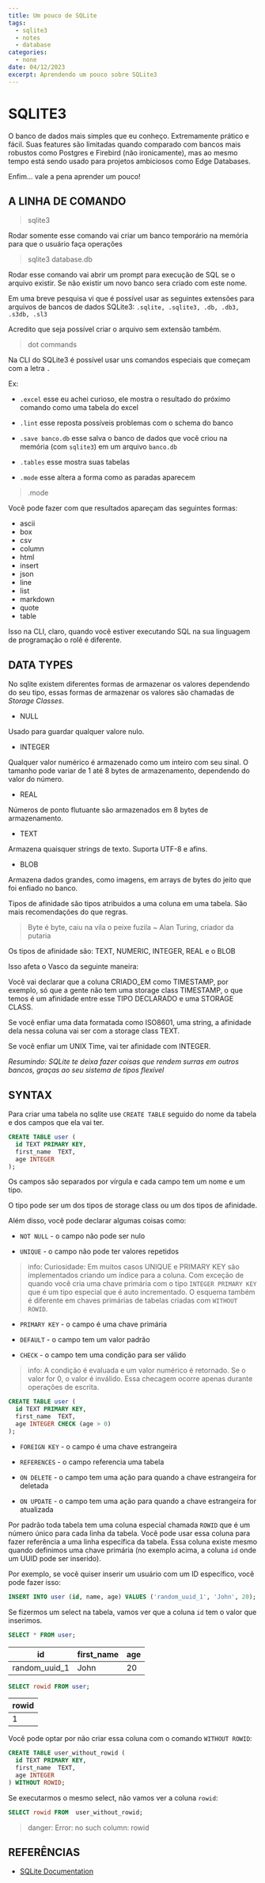 ```yaml
---
title: Um pouco de SQLite
tags:
  - sqlite3
  - notes
  - database
categories:
  - none
date: 04/12/2023
excerpt: Aprendendo um pouco sobre SQLite3
---
```


# SQLITE3

O banco de dados mais simples que eu conheço. Extremamente prático e fácil.
Suas features são limitadas quando comparado com bancos mais robustos como Postgres e Firebird (não ironicamente), mas ao mesmo tempo está sendo usado para projetos ambiciosos como Edge Databases.

Enfim... vale a pena aprender um pouco!

## A LINHA DE COMANDO

> sqlite3

Rodar somente esse comando vai criar um banco temporário na memória para que o usuário faça operações

> sqlite3 database.db

Rodar esse comando vai abrir um prompt para execução de SQL se o arquivo existir. Se não existir um novo banco sera criado com este nome.

Em uma breve pesquisa vi que é possível usar as seguintes extensões para arquivos de bancos de dados SQLite3: `.sqlite, .sqlite3, .db, .db3, .s3db, .sl3`

Acredito que seja possível criar o arquivo sem extensão também.

> dot commands

Na CLI do SQLite3 é possível usar uns comandos especiais que começam com a letra `.`

Ex:

- `.excel` esse eu achei curioso, ele mostra o resultado do próximo comando como uma tabela do excel

- `.lint` esse reposta possíveis problemas com o schema do banco

- `.save banco.db` esse salva o banco de dados que você criou na memória (com `sqlite3`) em um arquivo `banco.db`

- `.tables` esse mostra suas tabelas

- `.mode` esse altera a forma como as paradas aparecem

> .mode

Você pode fazer com que resultados apareçam das seguintes formas:

- ascii
- box
- csv
- column
- html
- insert
- json
- line
- list
- markdown
- quote
- table

Isso na CLI, claro, quando você estiver executando SQL na sua linguagem de programação o rolê é diferente.

## DATA TYPES

No sqlite existem diferentes formas de armazenar os valores dependendo do seu tipo, essas formas de armazenar os valores são chamadas de _Storage Classes_.

- NULL

Usado para guardar qualquer valore nulo.

- INTEGER

Qualquer valor numérico é armazenado como um inteiro com seu sinal. O tamanho pode variar de 1 até 8 bytes de armazenamento, dependendo do valor do número.

- REAL

Números de ponto flutuante são armazenados em 8 bytes de armazenamento.

- TEXT

Armazena quaisquer strings de texto. Suporta UTF-8 e afins.

- BLOB

Armazena dados grandes, como imagens, em arrays de bytes do jeito que foi enfiado no banco.

Tipos de afinidade são tipos atribuidos a uma coluna em uma tabela. São mais recomendações do que regras.

> Byte é byte, caiu na vila o peixe fuzila ~ Alan Turing, criador da putaria

Os tipos de afinidade são: TEXT, NUMERIC, INTEGER, REAL e o BLOB

Isso afeta o Vasco da seguinte maneira:

Você vai declarar que a coluna CRIADO_EM como TIMESTAMP, por exemplo, só que a gente não tem uma storage class TIMESTAMP, o que temos é um afinidade entre esse TIPO DECLARADO e uma STORAGE CLASS.

Se você enfiar uma data formatada como ISO8601, uma string, a afinidade dela nessa coluna vai ser com a storage class TEXT.

Se você enfiar um UNIX Time, vai ter afinidade com INTEGER.

_Resumindo: SQLite te deixa fazer coisas que rendem surras em outros bancos, graças ao seu sistema de tipos flexível_

## SYNTAX

Para criar uma tabela no sqlite use `CREATE TABLE` seguido do nome da tabela e dos campos que ela vai ter.

```sql
CREATE TABLE user (
  id TEXT PRIMARY KEY,
  first_name  TEXT,
  age INTEGER
);
```

Os campos são separados por vírgula e cada campo tem um nome e um tipo.

O tipo pode ser um dos tipos de storage class ou um dos tipos de afinidade.

Além disso, você pode declarar algumas coisas como:

- `NOT NULL` - o campo não pode ser nulo

- `UNIQUE` - o campo não pode ter valores repetidos

> info: Curiosidade: Em muitos casos UNIQUE e PRIMARY KEY são implementados criando um índice para a coluna. Com exceção de quando você cria uma chave primária com o tipo `INTEGER PRIMARY KEY` que é um tipo especial que é auto incrementado. O esquema também é diferente em chaves primárias de tabelas criadas com `WITHOUT ROWID`.

- `PRIMARY KEY` - o campo é uma chave primária

- `DEFAULT` - o campo tem um valor padrão

- `CHECK` - o campo tem uma condição para ser válido

> info: A condição é evaluada e um valor numérico é retornado. Se o valor for 0, o valor é inválido. Essa checagem ocorre apenas durante operações de escrita.

```sql
CREATE TABLE user (
  id TEXT PRIMARY KEY,
  first_name  TEXT,
  age INTEGER CHECK (age > 0)
);
```

- `FOREIGN KEY` - o campo é uma chave estrangeira

- `REFERENCES` - o campo referencia uma tabela

- `ON DELETE` - o campo tem uma ação para quando a chave estrangeira for deletada

- `ON UPDATE` - o campo tem uma ação para quando a chave estrangeira for atualizada

Por padrão toda tabela tem uma coluna especial chamada `ROWID` que é um número único para cada linha da tabela. Você pode usar essa coluna para fazer referência a uma linha específica da tabela. Essa coluna existe mesmo quando definimos uma chave primária (no exemplo acima, a coluna `id` onde um UUID pode ser inserido).

Por exemplo, se você quiser inserir um usuário com um ID específico, você pode fazer isso:

```sql
INSERT INTO user (id, name, age) VALUES ('random_uuid_1', 'John', 20);
```

Se fizermos um select na tabela, vamos ver que a coluna `id` tem o valor que inserimos.

```sql
SELECT * FROM user;
```

| id            | first_name | age |
| ------------- | ---------- | --- |
| random_uuid_1 | John       | 20  |

```sql
SELECT rowid FROM user;
```

| rowid |
| ----- |
| 1     |

Você pode optar por não criar essa coluna com o comando `WITHOUT ROWID`:

```sql
CREATE TABLE user_without_rowid (
  id TEXT PRIMARY KEY,
  first_name  TEXT,
  age INTEGER
) WITHOUT ROWID;
```

Se executarmos o mesmo select, não vamos ver a coluna `rowid`:

```sql
SELECT rowid FROM  user_without_rowid;
```

> danger: Error: no such column: rowid

## REFERÊNCIAS

- [SQLite Documentation](https://www.sqlite.org/docs.html)
